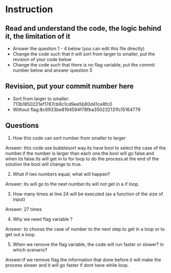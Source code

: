 ﻿# Instruction

## Read and understand the code, the logic behind it, the limitation of it
* Answer the question 1 - 4 below (you can edit this file directly)
* Change the code such that it will sort from larger to smaller, put the revision of your code below
* Change the code such that there is no flag variable, put the commit number below and answer question 5 


## Revision, put your commit number here
* Sort from larger to smaller: 713b1850221ef1787cb6c1cd9ee5b80d41ce8fc0
* Without flag:8c6933be8194594f78fba350232131fc15164779

## Questions
1. How this code can sort number from smaller to larger
 
Answer: this code use bubblesort way.its have bool to select the case of the number.if the number is larger than each one.the bool will go false.and when its false.its will get in to for loop to do the process.at the end of the solution the bool will change to true. 


2. What if two numbers equal, what will happen? 

Answer:  its will go to the next number.its will not get in a if loop. 

3. How many times at line 24 will be executed (as a function of the size of input) 

Answer: 27 times
 
4. Why we need flag variable ? 

Answer:  to choose the case of number to the next step.to get in a loop or to get out a loop.


5. When we remove the flag variable, the code will run faster or slower? in which scenario? 

Answer:if we remove flag.the information that done before.it will make the process slower and it will go faster if dont have while loop. 
